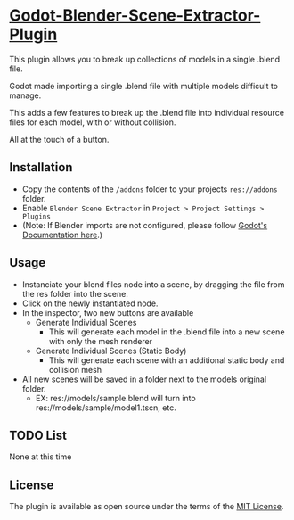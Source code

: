 
  
# **[Godot-Blender-Scene-Extractor-Plugin](https://github.com/joryleech/Godot-Blender-Scene-Extractor-Plugin)**
This plugin allows you to break up collections of models in a single .blend file.


Godot made importing a single .blend file with multiple models difficult to manage. 

This adds a few features to break up the .blend file into individual resource files for each model, with or without collision.

All at the touch of a button.

## Installation
* Copy the contents of the ``/addons`` folder to your projects ``res://addons`` folder.
* Enable ``Blender Scene Extractor`` in ``Project > Project Settings > Plugins``
* (Note: If Blender imports are not configured, please follow [Godot's Documentation here](https://docs.godotengine.org/en/4.1/tutorials/assets_pipeline/importing_scenes.html#importing-blend-files-directly-within-godot).)

## Usage
* Instanciate your blend files node into a scene, by dragging the file from the res folder into the scene.
* Click on the newly instantiated node.
* In the inspector, two new buttons are available
	* Generate Individual Scenes
		* This will generate each model in the .blend file into a new scene with only the mesh renderer
	* Generate Individual Scenes (Static Body)
		* This will generate each scene with an additional static body and collision mesh
* All new scenes will be saved in a folder next to the models original folder.
	* EX: res://models/sample.blend will turn into res://models/sample/model1.tscn, etc.
  


## TODO List
None at this time

## License

The plugin is available as open source under the terms of the  [MIT License](https://opensource.org/licenses/MIT).

